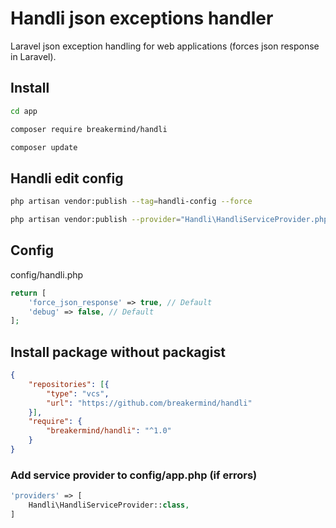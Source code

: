 # Handli json exceptions handler
Laravel json exception handling for web applications (forces json response in Laravel).

## Install
```sh
cd app

composer require breakermind/handli

composer update
```

## Handli edit config
```sh
php artisan vendor:publish --tag=handli-config --force

php artisan vendor:publish --provider="Handli\HandliServiceProvider.php"
```

## Config
config/handli.php
```php
return [
	'force_json_response' => true, // Default
	'debug' => false, // Default
];

 ```

## Install package without packagist
```json
{
	"repositories": [{
		"type": "vcs",
		"url": "https://github.com/breakermind/handli"
	}],
	"require": {
		"breakermind/handli": "^1.0"
	}
}
```

### Add service provider to config/app.php (if errors)
```php
'providers' => [
	Handli\HandliServiceProvider::class,
]
```
